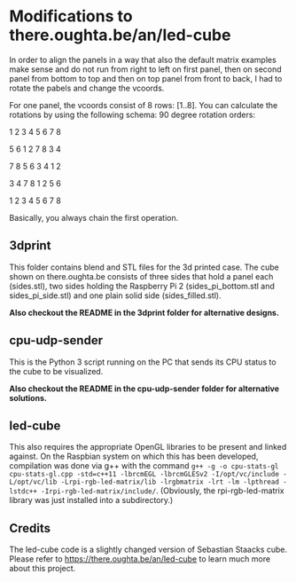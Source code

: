 # Modifications to there.oughta.be/an/led-cube
In order to align the panels in a way that also the default matrix examples make sense and do not run from right to left on first panel, then on second panel from bottom to top and then on top panel from front to back, I had to rotate the pabels and change the vcoords.

For one panel, the vcoords consist of 8 rows: [1..8]. You can calculate the rotations by using the following schema:
90 degree rotation orders:

1 2 3 4 5 6 7 8

5 6 1 2 7 8 3 4

7 8 5 6 3 4 1 2

3 4 7 8 1 2 5 6

1 2 3 4 5 6 7 8

Basically, you always chain the first operation.


## 3dprint
This folder contains blend and STL files for the 3d printed case. The cube shown on there.oughta.be consists of three sides that hold a panel each (sides.stl), two sides holding the Raspberry Pi 2 (sides_pi_bottom.stl and sides_pi_side.stl) and one plain solid side (sides_filled.stl).

**Also checkout the README in the 3dprint folder for alternative designs.**

## cpu-udp-sender
This is the Python 3 script running on the PC that sends its CPU status to the cube to be visualized.

**Also checkout the README in the cpu-udp-sender folder for alternative solutions.**

## led-cube
This also requires the appropriate OpenGL libraries to be present and linked against. On the Raspbian system on which this has been developed, compilation was done via g++ with the command `g++ -g -o cpu-stats-gl cpu-stats-gl.cpp -std=c++11 -lbrcmEGL -lbrcmGLESv2 -I/opt/vc/include -L/opt/vc/lib -Lrpi-rgb-led-matrix/lib -lrgbmatrix -lrt -lm -lpthread -lstdc++ -Irpi-rgb-led-matrix/include/`. (Obviously, the rpi-rgb-led-matrix library was just installed into a subdirectory.)

## Credits
The led-cube code is a slightly changed version of Sebastian Staacks cube. Please refer to https://there.oughta.be/an/led-cube to learn much more about this project.
